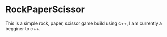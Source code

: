# RockPaperScissor
This is a simple rock, paper, scissor game build using c++, I am currently a begginer to c++.
